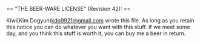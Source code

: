 == "THE BEER-WARE LICENSE" (Revision 42): ==

Kiwi(Kim Dogyun)<kdo9921@gmail.com> wrote this file.  As long as you retain this notice you
can do whatever you want with this stuff. If we meet some day, and you think
this stuff is worth it, you can buy me a beer in return.
